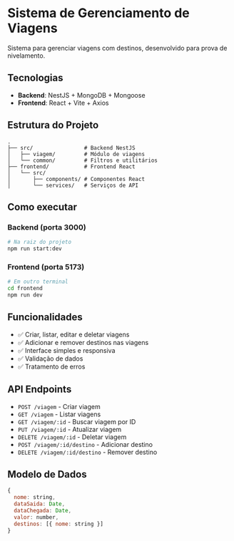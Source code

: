 # Sistema de Gerenciamento de Viagens

Sistema para gerenciar viagens com destinos, desenvolvido para prova de nivelamento.

## Tecnologias

- **Backend**: NestJS + MongoDB + Mongoose
- **Frontend**: React + Vite + Axios

## Estrutura do Projeto

```
.
├── src/                # Backend NestJS
│   ├── viagem/         # Módulo de viagens
│   └── common/         # Filtros e utilitários
├── frontend/           # Frontend React
│   └── src/
│       ├── components/ # Componentes React
│       └── services/   # Serviços de API
```

## Como executar

### Backend (porta 3000)
```bash
# Na raiz do projeto
npm run start:dev
```

### Frontend (porta 5173)
```bash
# Em outro terminal
cd frontend
npm run dev
```

## Funcionalidades

- ✅ Criar, listar, editar e deletar viagens
- ✅ Adicionar e remover destinos nas viagens
- ✅ Interface simples e responsiva
- ✅ Validação de dados
- ✅ Tratamento de erros

## API Endpoints

- `POST /viagem` - Criar viagem
- `GET /viagem` - Listar viagens
- `GET /viagem/:id` - Buscar viagem por ID
- `PUT /viagem/:id` - Atualizar viagem
- `DELETE /viagem/:id` - Deletar viagem
- `POST /viagem/:id/destino` - Adicionar destino
- `DELETE /viagem/:id/destino` - Remover destino

## Modelo de Dados

```javascript
{
  nome: string,
  dataSaida: Date,
  dataChegada: Date,
  valor: number,
  destinos: [{ nome: string }]
}
```